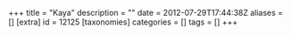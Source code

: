 +++
title = "Kaya"
description = ""
date = 2012-07-29T17:44:38Z
aliases = []
[extra]
id = 12125
[taxonomies]
categories = []
tags = []
+++


